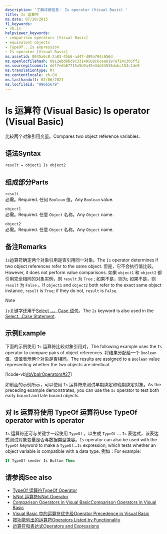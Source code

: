 ```yaml
---
description: '了解详细信息： Is operator (Visual Basic) '
title: Is 运算符
ms.date: 07/20/2015
f1_keywords:
- vb.is
helpviewer_keywords:
- comparison operators [Visual Basic]
- equivalent objects
- TypeOf...Is expression
- Is operator [Visual Basic]
ms.assetid: 8045a6c8-2a83-45b6-ad47-d09a704c656d
ms.openlocfilehash: 0912ebd9bc9c33149568c6cea0197ef24c305ff2
ms.sourcegitcommit: ddf7edb67715a5b9a45e3dd44536dabc153c1de0
ms.translationtype: MT
ms.contentlocale: zh-CN
ms.lasthandoff: 02/06/2021
ms.locfileid: "99665679"
---
```

# <a name="is-operator-visual-basic"></a><span data-ttu-id="395bb-103">Is 运算符 (Visual Basic) </span><span class="sxs-lookup"><span data-stu-id="395bb-103">Is operator (Visual Basic)</span></span>

<span data-ttu-id="395bb-104">比较两个对象引用变量。</span><span class="sxs-lookup"><span data-stu-id="395bb-104">Compares two object reference variables.</span></span>

## <a name="syntax"></a><span data-ttu-id="395bb-105">语法</span><span class="sxs-lookup"><span data-stu-id="395bb-105">Syntax</span></span>

```vb
result = object1 Is object2
```

## <a name="parts"></a><span data-ttu-id="395bb-106">组成部分</span><span class="sxs-lookup"><span data-stu-id="395bb-106">Parts</span></span>

 `result`  
 <span data-ttu-id="395bb-107">必需。</span><span class="sxs-lookup"><span data-stu-id="395bb-107">Required.</span></span> <span data-ttu-id="395bb-108">任何 `Boolean` 值。</span><span class="sxs-lookup"><span data-stu-id="395bb-108">Any `Boolean` value.</span></span>  
  
 `object1`  
 <span data-ttu-id="395bb-109">必需。</span><span class="sxs-lookup"><span data-stu-id="395bb-109">Required.</span></span> <span data-ttu-id="395bb-110">任意 `Object` 名称。</span><span class="sxs-lookup"><span data-stu-id="395bb-110">Any `Object` name.</span></span>  
  
 `object2`  
 <span data-ttu-id="395bb-111">必需。</span><span class="sxs-lookup"><span data-stu-id="395bb-111">Required.</span></span> <span data-ttu-id="395bb-112">任意 `Object` 名称。</span><span class="sxs-lookup"><span data-stu-id="395bb-112">Any `Object` name.</span></span>  
  
## <a name="remarks"></a><span data-ttu-id="395bb-113">备注</span><span class="sxs-lookup"><span data-stu-id="395bb-113">Remarks</span></span>

<span data-ttu-id="395bb-114">`Is`运算符确定两个对象引用是否引用同一对象。</span><span class="sxs-lookup"><span data-stu-id="395bb-114">The `Is` operator determines if two object references refer to the same object.</span></span> <span data-ttu-id="395bb-115">但是，它不会执行值比较。</span><span class="sxs-lookup"><span data-stu-id="395bb-115">However, it does not perform value comparisons.</span></span> <span data-ttu-id="395bb-116">如果 `object1` 和 `object2` 都引用完全相同的对象实例，则 `result` 为 `True` ; 如果不是，则为; 如果不是，则 `result` 为 `False` 。</span><span class="sxs-lookup"><span data-stu-id="395bb-116">If `object1` and `object2` both refer to the exact same object instance, `result` is `True`; if they do not, `result` is `False`.</span></span>

> [!NOTE]
> <span data-ttu-id="395bb-117">`Is`关键字还用于[Select .。。Case 语句](../statements/select-case-statement.md)。</span><span class="sxs-lookup"><span data-stu-id="395bb-117">The `Is` keyword is also used in the [Select...Case Statement](../statements/select-case-statement.md).</span></span>
  
## <a name="example"></a><span data-ttu-id="395bb-118">示例</span><span class="sxs-lookup"><span data-stu-id="395bb-118">Example</span></span>

<span data-ttu-id="395bb-119">下面的示例使用 `Is` 运算符比较对象引用对。</span><span class="sxs-lookup"><span data-stu-id="395bb-119">The following example uses the `Is` operator to compare pairs of object references.</span></span> <span data-ttu-id="395bb-120">将结果分配给一个 `Boolean` 值，该值表示两个对象是否相同。</span><span class="sxs-lookup"><span data-stu-id="395bb-120">The results are assigned to a `Boolean` value representing whether the two objects are identical.</span></span>

[!code-vb[VbVbalrOperators#27](~/samples/snippets/visualbasic/VS_Snippets_VBCSharp/VbVbalrOperators/VB/Class1.vb#27)]

<span data-ttu-id="395bb-121">如前面的示例所示，可以使用 `Is` 运算符来测试早期绑定和晚期绑定对象。</span><span class="sxs-lookup"><span data-stu-id="395bb-121">As the preceding example demonstrates, you can use the `Is` operator to test both early bound and late bound objects.</span></span>

## <a name="use-typeof-operator-with-is-operator"></a><span data-ttu-id="395bb-122">对 Is 运算符使用 TypeOf 运算符</span><span class="sxs-lookup"><span data-stu-id="395bb-122">Use TypeOf operator with Is operator</span></span>

<span data-ttu-id="395bb-123">`Is` 运算符还可与关键字一起使用 `TypeOf` ，以生成 `TypeOf` ... `Is` 表达式，该表达式测试对象变量是否与数据类型兼容。</span><span class="sxs-lookup"><span data-stu-id="395bb-123">`Is` operator can also be used with the `TypeOf` keyword to make a `TypeOf`...`Is` expression, which tests whether an object variable is compatible with a data type.</span></span> <span data-ttu-id="395bb-124">例如：</span><span class="sxs-lookup"><span data-stu-id="395bb-124">For example:</span></span>

```vb
If TypeOf sender Is Button Then
```

## <a name="see-also"></a><span data-ttu-id="395bb-125">请参阅</span><span class="sxs-lookup"><span data-stu-id="395bb-125">See also</span></span>

- [<span data-ttu-id="395bb-126">TypeOf 运算符</span><span class="sxs-lookup"><span data-stu-id="395bb-126">TypeOf Operator</span></span>](typeof-operator.md)
- [<span data-ttu-id="395bb-127">IsNot 运算符</span><span class="sxs-lookup"><span data-stu-id="395bb-127">IsNot Operator</span></span>](isnot-operator.md)
- [<span data-ttu-id="395bb-128">Comparison Operators in Visual Basic</span><span class="sxs-lookup"><span data-stu-id="395bb-128">Comparison Operators in Visual Basic</span></span>](../../programming-guide/language-features/operators-and-expressions/comparison-operators.md)
- [<span data-ttu-id="395bb-129">Visual Basic 中的运算符优先级</span><span class="sxs-lookup"><span data-stu-id="395bb-129">Operator Precedence in Visual Basic</span></span>](operator-precedence.md)
- [<span data-ttu-id="395bb-130">按功能列出的运算符</span><span class="sxs-lookup"><span data-stu-id="395bb-130">Operators Listed by Functionality</span></span>](operators-listed-by-functionality.md)
- [<span data-ttu-id="395bb-131">运算符和表达式</span><span class="sxs-lookup"><span data-stu-id="395bb-131">Operators and Expressions</span></span>](../../programming-guide/language-features/operators-and-expressions/index.md)
